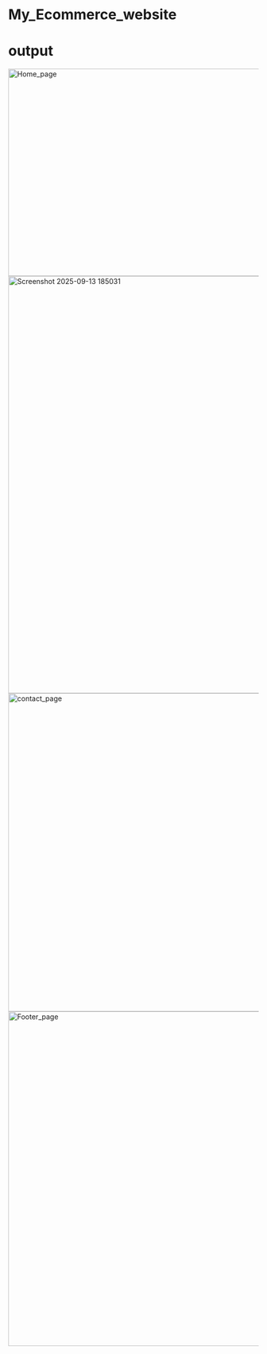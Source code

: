 # My_Ecommerce_website
# output
<img width="1008" height="417" alt="Home_page" src="https://github.com/user-attachments/assets/5657fd80-0384-41f4-9ec3-bba5be837402" />
<img width="996" height="839" alt="Screenshot 2025-09-13 185031" src="https://github.com/user-attachments/assets/e9c79966-d427-42f9-9998-5af46ae58dd0" />
<img width="1012" height="640" alt="contact_page" src="https://github.com/user-attachments/assets/c686c52f-f47e-4a34-b6a8-ec9c7a63923a" />
<img width="1138" height="673" alt="Footer_page" src="https://github.com/user-attachments/assets/93bfcfa6-1d0e-4d2b-ac6f-97b12dad7591" />
